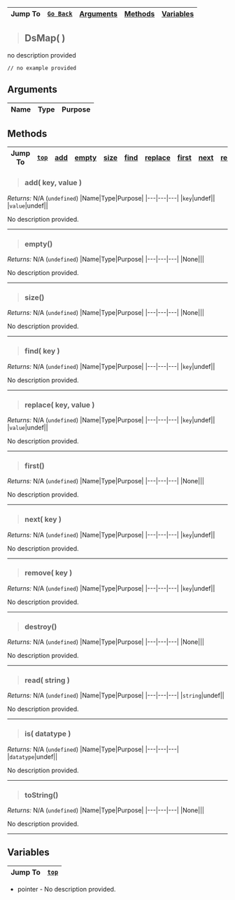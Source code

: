 |Jump To|[`Go Back`]()|[Arguments](#arguments)|[Methods](#methods)|[Variables](#variables)|
|---|---|---|---|---|
>## DsMap( )
no description provided
```GML
// no example provided
```
## Arguments
|Name|Type|Purpose|
|---|---|---|

## Methods
|Jump To|[`top`](#)|[add](#add-key-value-)|[empty](#empty)|[size](#size)|[find](#find-key-)|[replace](#replace-key-value-)|[first](#first)|[next](#next-key-)|[remove](#remove-key-)|[destroy](#destroy)|[read](#read-string-)|[is](#is-datatype-)|[toString](#tostring)|
|---|---|---|---|---|---|---|---|---|---|---|---|---|---|
> ### add( key, value )
*Returns:* N/A (`undefined`)
|Name|Type|Purpose|
|---|---|---|
|`key`|undef||
|`value`|undef||

No description provided.
***
> ### empty()
*Returns:* N/A (`undefined`)
|Name|Type|Purpose|
|---|---|---|
|None|||

No description provided.
***
> ### size()
*Returns:* N/A (`undefined`)
|Name|Type|Purpose|
|---|---|---|
|None|||

No description provided.
***
> ### find( key )
*Returns:* N/A (`undefined`)
|Name|Type|Purpose|
|---|---|---|
|`key`|undef||

No description provided.
***
> ### replace( key, value )
*Returns:* N/A (`undefined`)
|Name|Type|Purpose|
|---|---|---|
|`key`|undef||
|`value`|undef||

No description provided.
***
> ### first()
*Returns:* N/A (`undefined`)
|Name|Type|Purpose|
|---|---|---|
|None|||

No description provided.
***
> ### next( key )
*Returns:* N/A (`undefined`)
|Name|Type|Purpose|
|---|---|---|
|`key`|undef||

No description provided.
***
> ### remove( key )
*Returns:* N/A (`undefined`)
|Name|Type|Purpose|
|---|---|---|
|`key`|undef||

No description provided.
***
> ### destroy()
*Returns:* N/A (`undefined`)
|Name|Type|Purpose|
|---|---|---|
|None|||

No description provided.
***
> ### read( string )
*Returns:* N/A (`undefined`)
|Name|Type|Purpose|
|---|---|---|
|`string`|undef||

No description provided.
***
> ### is( datatype )
*Returns:* N/A (`undefined`)
|Name|Type|Purpose|
|---|---|---|
|`datatype`|undef||

No description provided.
***
> ### toString()
*Returns:* N/A (`undefined`)
|Name|Type|Purpose|
|---|---|---|
|None|||

No description provided.
***
## Variables
|Jump To|[`top`](#)|
|---|---|

* pointer - No description provided.

